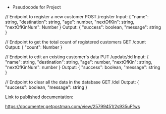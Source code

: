 - Pseudocode for Project

// Endpoint to register a new customer
POST /register
Input: {
"name": string,
"destination": string,
"age": number,
"nextOfKin": string,
"nextOfKinNum": Number
}
Output: {
"success": boolean,
"message": string
}

// Endpoint to get the total count of registered customers
GET /count
Output: {
"count": Number
}

// Endpoint to edit an existing customer's data
PUT /update/:id
Input: {
"name": string,
"destination": string,
"age": number,
"nextOfKin": string,
"nextOfKinNum": number
}
Output: {
"success": boolean,
"message": string
}

// Endpoint to clear all the data in the database
GET /del
Output: {
"success": boolean,
"message": string
}

Link to published documentation:

https://documenter.getpostman.com/view/25799451/2s935uFfws

